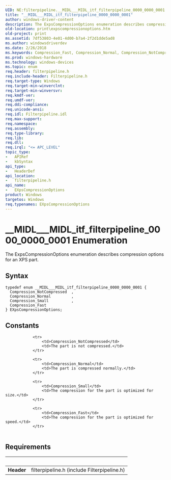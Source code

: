 ```yaml
---
UID: NE:filterpipeline.__MIDL___MIDL_itf_filterpipeline_0000_0000_0001
title: "__MIDL___MIDL_itf_filterpipeline_0000_0000_0001"
author: windows-driver-content
description: The ExpsCompressionOptions enumeration describes compression options for an XPS part.
old-location: print\expscompressionoptions.htm
old-project: print
ms.assetid: 7df53803-4e01-4d00-b7a4-2f2d1dde5ad8
ms.author: windowsdriverdev
ms.date: 2/26/2018
ms.keywords: Compression_Fast, Compression_Normal, Compression_NotCompressed, Compression_Small, EXpsCompressionOptions, EXpsCompressionOptions enumeration [Print Devices], __MIDL___MIDL_itf_filterpipeline_0000_0000_0001, filterpipeline/Compression_Fast, filterpipeline/Compression_Normal, filterpipeline/Compression_NotCompressed, filterpipeline/Compression_Small, filterpipeline/EXpsCompressionOptions, filterpipeline_eb934659-a4bd-4063-b0a7-f4011998c0ec.xml, print.expscompressionoptions
ms.prod: windows-hardware
ms.technology: windows-devices
ms.topic: enum
req.header: filterpipeline.h
req.include-header: Filterpipeline.h
req.target-type: Windows
req.target-min-winverclnt: 
req.target-min-winversvr: 
req.kmdf-ver: 
req.umdf-ver: 
req.ddi-compliance: 
req.unicode-ansi: 
req.idl: Filterpipeline.idl
req.max-support: 
req.namespace: 
req.assembly: 
req.type-library: 
req.lib: 
req.dll: 
req.irql: "<= APC_LEVEL"
topic_type:
-	APIRef
-	kbSyntax
api_type:
-	HeaderDef
api_location:
-	filterpipeline.h
api_name:
-	EXpsCompressionOptions
product: Windows
targetos: Windows
req.typenames: EXpsCompressionOptions
---
```


# __MIDL___MIDL_itf_filterpipeline_0000_0000_0001 Enumeration
The ExpsCompressionOptions enumeration describes compression options for an XPS part.

## Syntax
```
typedef enum __MIDL___MIDL_itf_filterpipeline_0000_0000_0001 {
  Compression_NotCompressed  ,
  Compression_Normal         ,
  Compression_Small          ,
  Compression_Fast
} EXpsCompressionOptions;
```

## Constants

<table>
            
                <tr>
                    <td>Compression_NotCompressed</td>
                    <td>The part is not compressed.</td>
                </tr>
            
                <tr>
                    <td>Compression_Normal</td>
                    <td>The part is compressed normally.</td>
                </tr>
            
                <tr>
                    <td>Compression_Small</td>
                    <td>The compression for the part is optimized for size.</td>
                </tr>
            
                <tr>
                    <td>Compression_Fast</td>
                    <td>The compression for the part is optimized for speed.</td>
                </tr>
</table>


## Requirements
| &nbsp; | &nbsp; |
| ---- |:---- |
| **Header** | filterpipeline.h (include Filterpipeline.h) |